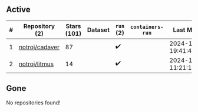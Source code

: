 ## Active
| # | Repository (2) | Stars (101) | Dataset | `run` (2) | `containers-run` | Last Modified |
| --- | --- | --- | --- | --- | --- | --- |
| 1 | [notroj/cadaver](https://github.com/notroj/cadaver) | 87 |  | :heavy_check_mark: |  | 2024-11-21 19:41:44+00:00 |
| 2 | [notroj/litmus](https://github.com/notroj/litmus) | 14 |  | :heavy_check_mark: |  | 2024-11-23 11:21:16+00:00 |

## Gone
No repositories found!
